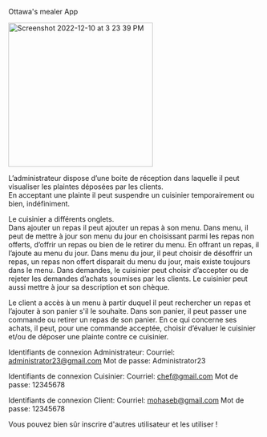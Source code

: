 Ottawa's mealer App

<img width="288" alt="Screenshot 2022-12-10 at 3 23 39 PM" src="https://user-images.githubusercontent.com/96390957/206874075-ece32c05-33e4-42c0-a84d-c1f1c5863972.png">


L’administrateur dispose d’une boite de réception dans laquelle il peut visualiser les plaintes déposées par les clients.  
En acceptant une plainte il peut suspendre un cuisinier temporairement ou bien, indéfiniment.  
 
Le cuisinier a différents onglets.  
Dans ajouter un repas il peut ajouter un repas à son menu. 
Dans menu, il peut de mettre à jour son menu du jour en choisissant parmi les repas non offerts, d’offrir un repas ou bien de le retirer du menu. 
En offrant un repas, il l’ajoute au menu du jour. Dans menu du jour, il peut choisir de désoffrir un repas, un repas non offert disparait du menu du jour, mais existe toujours dans le menu. 
Dans demandes, le cuisinier peut choisir d’accepter ou de rejeter les demandes d’achats soumises par les clients. 
Le cuisinier peut aussi mettre à jour sa description et son chèque. 

Le client a accès à un menu à partir duquel il peut rechercher un repas et l’ajouter à son panier s'il le souhaite. 
Dans son panier, il peut passer une commande ou retirer un repas de son panier. 
En ce qui concerne ses achats, il peut, pour une commande acceptée, choisir d’évaluer le cuisinier et/ou de déposer une plainte contre ce cuisinier. 

Identifiants de connexion Administrateur:
Courriel: administrator23@gmail.com Mot de passe: Administrator23

Identifiants de connexion Cuisinier:
Courriel: chef@gmail.com Mot de passe: 12345678

Identifiants de connexion Client:
Courriel: mohaseb@gmail.com Mot de passe: 12345678

Vous pouvez bien sûr inscrire d'autres utilisateur et les utiliser !
